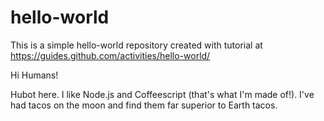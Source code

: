 # hello-world
This is a simple hello-world repository created with tutorial at https://guides.github.com/activities/hello-world/

Hi Humans!

Hubot here.  I like Node.js and Coffeescript (that's what I'm made of!).
I've had tacos on the moon and find them far superior to Earth tacos.
